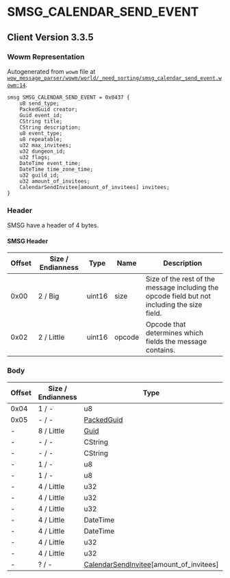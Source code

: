 # SMSG_CALENDAR_SEND_EVENT

## Client Version 3.3.5

### Wowm Representation

Autogenerated from `wowm` file at [`wow_message_parser/wowm/world/_need_sorting/smsg_calendar_send_event.wowm:14`](https://github.com/gtker/wow_messages/tree/main/wow_message_parser/wowm/world/_need_sorting/smsg_calendar_send_event.wowm#L14).
```rust,ignore
smsg SMSG_CALENDAR_SEND_EVENT = 0x0437 {
    u8 send_type;
    PackedGuid creator;
    Guid event_id;
    CString title;
    CString description;
    u8 event_type;
    u8 repeatable;
    u32 max_invitees;
    u32 dungeon_id;
    u32 flags;
    DateTime event_time;
    DateTime time_zone_time;
    u32 guild_id;
    u32 amount_of_invitees;
    CalendarSendInvitee[amount_of_invitees] invitees;
}
```
### Header

SMSG have a header of 4 bytes.

#### SMSG Header

| Offset | Size / Endianness | Type   | Name   | Description |
| ------ | ----------------- | ------ | ------ | ----------- |
| 0x00   | 2 / Big           | uint16 | size   | Size of the rest of the message including the opcode field but not including the size field.|
| 0x02   | 2 / Little        | uint16 | opcode | Opcode that determines which fields the message contains.|

### Body

| Offset | Size / Endianness | Type | Name | Description | Comment |
| ------ | ----------------- | ---- | ---- | ----------- | ------- |
| 0x04 | 1 / - | u8 | send_type |  |  |
| 0x05 | - / - | [PackedGuid](../spec/packed-guid.md) | creator |  |  |
| - | 8 / Little | [Guid](../spec/packed-guid.md) | event_id |  |  |
| - | - / - | CString | title |  |  |
| - | - / - | CString | description |  |  |
| - | 1 / - | u8 | event_type |  |  |
| - | 1 / - | u8 | repeatable |  |  |
| - | 4 / Little | u32 | max_invitees |  |  |
| - | 4 / Little | u32 | dungeon_id |  |  |
| - | 4 / Little | u32 | flags |  |  |
| - | 4 / Little | DateTime | event_time |  |  |
| - | 4 / Little | DateTime | time_zone_time |  |  |
| - | 4 / Little | u32 | guild_id |  |  |
| - | 4 / Little | u32 | amount_of_invitees |  |  |
| - | ? / - | [CalendarSendInvitee](calendarsendinvitee.md)[amount_of_invitees] | invitees |  |  |

